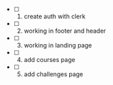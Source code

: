 - [ ] 1. create auth with clerk
- [ ] 2. working in footer and header
- [ ] 3. working in landing page
- [ ] 4. add courses page
- [ ] 5. add challenges page
